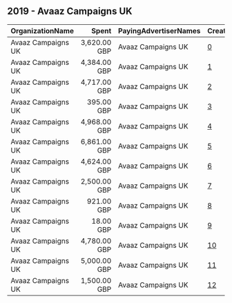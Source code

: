 ## 2019 - Avaaz Campaigns UK 
|OrganizationName|Spent|PayingAdvertiserNames|CreativeUrls|Impressions|Genders|AgeBrackets|CountryCodes|BillingAddresses|CandidateBallotInformation|
|:---|---:|:---|:---|---:|:---|:---|:---|:---|:---|
|Avaaz Campaigns UK|3,620.00 GBP|Avaaz Campaigns UK|[0](https://www.snap.com/political-ads/asset/a0f9835f6af3f8168b015f545a4154b7ac8220f093bb7cb6a78c0044e8d74614?mediaType=mp4)|2,762,166||18+|united kingdom|GB||
|Avaaz Campaigns UK|4,384.00 GBP|Avaaz Campaigns UK|[1](https://www.snap.com/political-ads/asset/57acfa87ea333ee1658ceaef8b224a82c17c199e3d44117d7cf383ef318ad6f1?mediaType=mp4)|3,245,780||18+|united kingdom|GB||
|Avaaz Campaigns UK|4,717.00 GBP|Avaaz Campaigns UK|[2](https://www.snap.com/political-ads/asset/bd4c9a3628a8c5d39acdc1fce55eab9365e5932e6a7af5bff810b96ea8b637e5?mediaType=mp4)|3,373,674||18+|united kingdom|GB||
|Avaaz Campaigns UK|395.00 GBP|Avaaz Campaigns UK|[3](https://www.snap.com/political-ads/asset/16a49b4eea27ce27f9cdbc22fe16b62668f09ca4289cb99e80943ca990e9eecd?mediaType=mp4)|240,101||18+|united kingdom|GB||
|Avaaz Campaigns UK|4,968.00 GBP|Avaaz Campaigns UK|[4](https://www.snap.com/political-ads/asset/6103e559c1ddadd51e854bc3e00738fb5a947257c5399c029d0dc764dec1f7c2?mediaType=mp4)|2,964,346||18+|united kingdom|GB||
|Avaaz Campaigns UK|6,861.00 GBP|Avaaz Campaigns UK|[5](https://www.snap.com/political-ads/asset/bd4c9a3628a8c5d39acdc1fce55eab9365e5932e6a7af5bff810b96ea8b637e5?mediaType=mp4)|4,772,071||18+|united kingdom|GB||
|Avaaz Campaigns UK|4,624.00 GBP|Avaaz Campaigns UK|[6](https://www.snap.com/political-ads/asset/1ad063a757cd1d393cd83ce24f3aa823d2aff506add6e2593b9c56e573c3414f?mediaType=mov)|2,909,454||18+|united kingdom|GB||
|Avaaz Campaigns UK|2,500.00 GBP|Avaaz Campaigns UK|[7](https://www.snap.com/political-ads/asset/d5eb03765687631b6705d71c7117315a57aa2b973b524cfe6f8c1f63e1873b0c?mediaType=mp4)|2,107,828||18-35|united kingdom|GB||
|Avaaz Campaigns UK|921.00 GBP|Avaaz Campaigns UK|[8](https://www.snap.com/political-ads/asset/b1ee5a7006ac218a30246cded24ec46b52aeede262e540c195f1e772dea4bf87?mediaType=mov)|684,551||18+|united kingdom|GB||
|Avaaz Campaigns UK|18.00 GBP|Avaaz Campaigns UK|[9](https://www.snap.com/political-ads/asset/10c699099e0b328f77cf555117dc03620d09ddfa63c2758a08fc54a9dcdfd721?mediaType=jpg)|13,088||18+|united kingdom|GB||
|Avaaz Campaigns UK|4,780.00 GBP|Avaaz Campaigns UK|[10](https://www.snap.com/political-ads/asset/643999dd0746454e3e5ac3ddc487d9c779701acc436dbb88fa8100fbf569d72d?mediaType=mp4)|3,667,149||18+|united kingdom|GB||
|Avaaz Campaigns UK|5,000.00 GBP|Avaaz Campaigns UK|[11](https://www.snap.com/political-ads/asset/162290dffb18e39af1a15079ca311e1eadd3121cfa7055f19f0799fbfcba7ef4?mediaType=mp4)|2,739,400||18+|united kingdom|GB|UK general elections|
|Avaaz Campaigns UK|1,500.00 GBP|Avaaz Campaigns UK|[12](https://www.snap.com/political-ads/asset/a46367f5589300daa524552732a442dcab8d3aaa1449f49fd26732bd9fd68bdc?mediaType=mp4)|675,190||18-34|united kingdom|GB||
